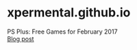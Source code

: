 # xpermental.github.io
PS Plus: Free Games for February 2017
<br>
<a href="http://blog.us.playstation.com/2017/02/01/ps-plus-free-games-for-february-2017/">Blog post</a>
<BR>
